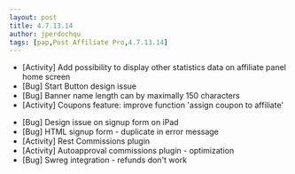 ```yaml
---
layout: post
title: 4.7.13.14
author: jperdochqu
tags: [pap,Post Affiliate Pro,4.7.13.14]
---
```


- [Activity] Add possibility to display other statistics data on affiliate panel home screen
- [Bug] Start Button design issue
- [Bug] Banner name length can by maximally 150 characters
- [Activity] Coupons feature: improve function 'assign coupon to affiliate'

<!--more-->

- [Bug] Design issue on signup form on iPad
- [Bug] HTML signup form - duplicate in error message
- [Activity] Rest Commissions plugin
- [Activity] Autoapproval commissions plugin - optimization
- [Bug] Swreg integration - refunds don't work
